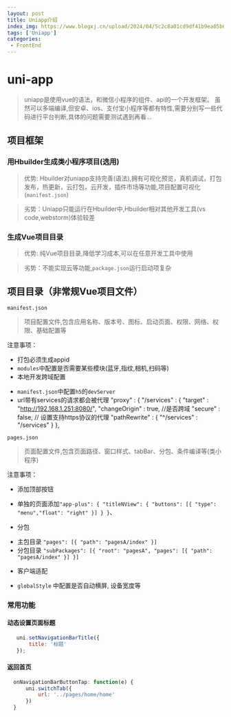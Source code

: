 ```yaml
---
layout: post
title: Uniapp介绍
index_img: https://www.blogxj.cn/upload/2024/04/5c2c8a01cd9df41b9ea05b699002fb18-a57cb64527874d639a80971389bdc405.jpg
tags: ['Uniapp']
categories:
 - FrontEnd
---
```


# uni-app

> uniapp是使用vue的语法，和微信小程序的组件、api的一个开发框架。
> 虽然可以多端编译,但安卓、ios、支付宝小程序等都有特性,需要分别写一些代码进行平台判断,具体的问题需要测试遇到再看...

## 项目框架
### 用Hbuilder生成类小程序项目(选用)
> 优势: Hbuilder对uniapp支持完善(语法),拥有可视化预览，真机调试，打包发布，热更新，云打包，云开发，插件市场等功能,项目配置可视化(`manifest.json`)

> 劣势：Uniapp只能运行在Hbuilder中,Hbuilder相对其他开发工具(vs code,webstorm)体验较差
### 生成Vue项目目录
> 优势: 纯Vue项目目录,降低学习成本,可以在任意开发工具中使用
 
> 劣势：不能实现云等功能,`package.json`运行启动项复杂

## 项目目录（非常规Vue项目文件）
`manifest.json`
> 项目配置文件,包含应用名称、版本号、图标、启动页面、权限、网络、权限、基础配置等

注意事项：
+ 打包必须生成appid
+ `modules`中配置是否需要某些模块(蓝牙,指纹,相机,扫码等)
+ 本地开发跨域配置
 - `manifest.json`中配置`h5`的`devServer`
 - url带有services的请求都会被代理
   "proxy" : {
   "/services" : {
   "target" : "http://192.168.1.251:8080/",
   "changeOrigin" : true, //是否跨域
   "secure" : false, // 设置支持https协议的代理
   "pathRewrite" : {
   "^/services" : "/services"
   }
   },

`pages.json`
> 页面配置文件,包含页面路径、窗口样式、tabBar、分包、条件编译等(类小程序)

注意事项：
+ 添加顶部按钮
- 单独的页面添加`"app-plus": { "titleNView": { "buttons": [{ "type": "menu","float": "right" }] } }`、
+ 分包
- 主包目录 `"pages": [{ "path": "pagesA/index" }]`
- 分包目录 `"subPackages": [{ "root": "pagesA", "pages": [{ "path": "pagesA/index" }] }]`
+ 客户端适配
 - `globalStyle` 中配置是否自动横屏, 设备宽度等

### 常用功能
#### 动态设置页面标题
```js
   uni.setNavigationBarTitle({
       title: '标题'
   });
```

#### 返回首页 
```js
  onNavigationBarButtonTap: function(e) {
      uni.switchTab({
          url: '../pages/home/home'
      })
  }
```
